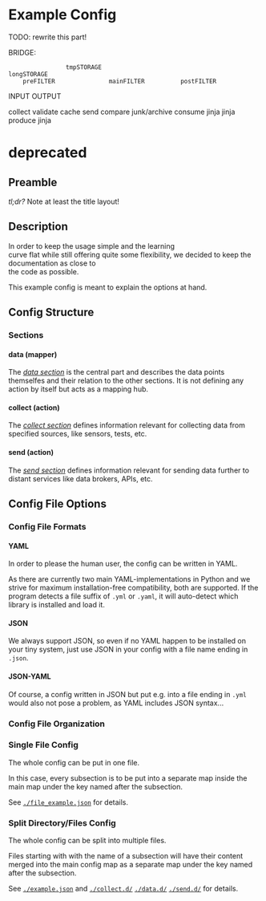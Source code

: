 # Example Config

TODO: rewrite this part!

BRIDGE:

                    tmpSTORAGE                                  longSTORAGE
        preFILTER               mainFILTER          postFILTER
INPUT                                       OUTPUT

collect validate    cache                   send    compare     junk/archive
consume jinja                   jinja       produce jinja

# deprecated

## Preamble

*tl;dr?* Note at least the title layout!


## Description

In order to keep the usage simple and the learning                                                                                                 
curve flat while still offering quite some flexibility,
we decided to keep the documentation as close to                                                                                                  
the code as possible.

This example config is meant to explain the options at hand.


## Config Structure

### Sections

#### data (mapper)

The [*data section*](./data.d) is the central part and describes the
data points themselfes and their relation to the other sections.
It is not defining any action by itself but acts as a mapping hub.

#### collect (action)

The [*collect section*](./collect.d) defines information
relevant for collecting
data from specified sources, like sensors, tests, etc.

#### send (action)

The [*send section*](./send.d) defines information relevant for sending
data further to distant services like data brokers, APIs, etc.


## Config File Options

### Config File Formats

#### YAML

In order to please the human user, the config can be written in YAML.

As there are currently two main YAML-implementations in Python and we
strive for maximum installation-free compatibility, both are supported.
If the program detects a file suffix of `.yml` or `.yaml`, it will
auto-detect which library is installed and load it.


#### JSON

We always support JSON, so even if no YAML happen to be installed on
your tiny system, just use JSON in your config with a file name ending
in `.json`. 


#### JSON-YAML

Of course, a config written in JSON but put e.g. into a file ending in
`.yml` would also not pose a problem, as YAML includes JSON syntax...


### Config File Organization

### Single File Config

The whole config can be put in one file.

In this case, every subsection is to be put into a separate map inside
the main map under the key named after the subsection.

See [`./file_example.json`](./single_file_example.json) for details.

### Split Directory/Files Config

The whole config can be split into multiple files.

Files starting with with the name of a subsection will have their
content merged into the main config map as a separate map under the
key named after the subsection.

See [`./example.json`](./example.json) and
[`./collect.d/`](./collect.d/)
[`./data.d/`](./data.d/)
[`./send.d/`](./send.d/) for
details.
